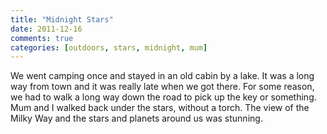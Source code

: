 ```yaml
---
title: "Midnight Stars"
date: 2011-12-16
comments: true
categories: [outdoors, stars, midnight, mum]
---
```


We went camping once and stayed in an old cabin by a lake. It was a
long way from town and it was really late when we got there.
For some reason, we had to walk a long way down the road to
pick up the key or something. Mum and I walked back under the stars,
without a torch. The view of the Milky Way and the stars and planets
around us was stunning.
